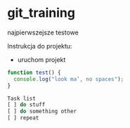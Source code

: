 # git_training
najpierwszejsze testowe

Instrukcja do projektu:

* uruchom projekt
```javascript
function test() { 
  console.log("look ma’, no spaces");
}

Task list
[ ] do stuff
[ ] do something other
[ ] repeat
